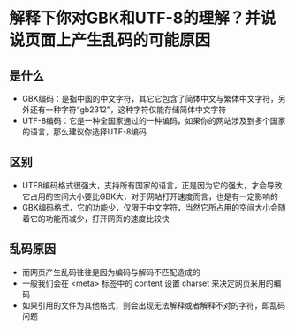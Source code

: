 # 解释下你对GBK和UTF-8的理解？并说说页面上产生乱码的可能原因

## 是什么

- GBK编码：是指中国的中文字符，其它它包含了简体中文与繁体中文字符，另外还有一种字符“gb2312”，这种字符仅能存储简体中文字符
- UTF-8编码：它是一种全国家通过的一种编码，如果你的网站涉及到多个国家的语言，那么建议你选择UTF-8编码

## 区别

- UTF8编码格式很强大，支持所有国家的语言，正是因为它的强大，才会导致它占用的空间大小要比GBK大，对于网站打开速度而言，也是有一定影响的
- GBK编码格式，它的功能少，仅限于中文字符，当然它所占用的空间大小会随着它的功能而减少，打开网页的速度比较快

## 乱码原因

- 而网页产生乱码往往是因为编码与解码不匹配造成的
- 一般我们会在 \<meta> 标签中的 content 设置 charset 来决定网页采用的编码
- 如果引用的文件为其他格式，则会出现无法解释或者解释不对的字符，即乱码问题